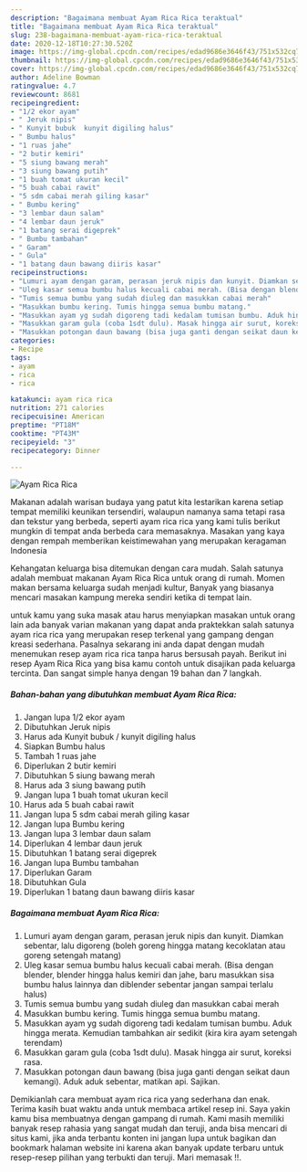 ```yaml
---
description: "Bagaimana membuat Ayam Rica Rica teraktual"
title: "Bagaimana membuat Ayam Rica Rica teraktual"
slug: 238-bagaimana-membuat-ayam-rica-rica-teraktual
date: 2020-12-18T10:27:30.520Z
image: https://img-global.cpcdn.com/recipes/edad9686e3646f43/751x532cq70/ayam-rica-rica-foto-resep-utama.jpg
thumbnail: https://img-global.cpcdn.com/recipes/edad9686e3646f43/751x532cq70/ayam-rica-rica-foto-resep-utama.jpg
cover: https://img-global.cpcdn.com/recipes/edad9686e3646f43/751x532cq70/ayam-rica-rica-foto-resep-utama.jpg
author: Adeline Bowman
ratingvalue: 4.7
reviewcount: 8681
recipeingredient:
- "1/2 ekor ayam"
- " Jeruk nipis"
- " Kunyit bubuk  kunyit digiling halus"
- " Bumbu halus"
- "1 ruas jahe"
- "2 butir kemiri"
- "5 siung bawang merah"
- "3 siung bawang putih"
- "1 buah tomat ukuran kecil"
- "5 buah cabai rawit"
- "5 sdm cabai merah giling kasar"
- " Bumbu kering"
- "3 lembar daun salam"
- "4 lembar daun jeruk"
- "1 batang serai digeprek"
- " Bumbu tambahan"
- " Garam"
- " Gula"
- "1 batang daun bawang diiris kasar"
recipeinstructions:
- "Lumuri ayam dengan garam, perasan jeruk nipis dan kunyit. Diamkan sebentar, lalu digoreng (boleh goreng hingga matang kecoklatan atau goreng setengah matang)"
- "Uleg kasar semua bumbu halus kecuali cabai merah. (Bisa dengan blender, blender hingga halus kemiri dan jahe, baru masukkan sisa bumbu halus lainnya dan diblender sebentar jangan sampai terlalu halus)"
- "Tumis semua bumbu yang sudah diuleg dan masukkan cabai merah"
- "Masukkan bumbu kering. Tumis hingga semua bumbu matang."
- "Masukkan ayam yg sudah digoreng tadi kedalam tumisan bumbu. Aduk hingga merata. Kemudian tambahkan air sedikit (kira kira ayam setengah terendam)"
- "Masukkan garam gula (coba 1sdt dulu). Masak hingga air surut, koreksi rasa."
- "Masukkan potongan daun bawang (bisa juga ganti dengan seikat daun kemangi). Aduk aduk sebentar, matikan api. Sajikan."
categories:
- Recipe
tags:
- ayam
- rica
- rica

katakunci: ayam rica rica 
nutrition: 271 calories
recipecuisine: American
preptime: "PT18M"
cooktime: "PT43M"
recipeyield: "3"
recipecategory: Dinner

---
```



![Ayam Rica Rica](https://img-global.cpcdn.com/recipes/edad9686e3646f43/751x532cq70/ayam-rica-rica-foto-resep-utama.jpg)

Makanan adalah warisan budaya yang patut kita lestarikan karena setiap tempat memiliki keunikan tersendiri, walaupun namanya sama tetapi rasa dan tekstur yang berbeda, seperti ayam rica rica yang kami tulis berikut mungkin di tempat anda berbeda cara memasaknya. Masakan yang kaya dengan rempah memberikan keistimewahan yang merupakan keragaman Indonesia



Kehangatan keluarga bisa ditemukan dengan cara mudah. Salah satunya adalah membuat makanan Ayam Rica Rica untuk orang di rumah. Momen makan bersama keluarga sudah menjadi kultur, Banyak yang biasanya mencari masakan kampung mereka sendiri ketika di tempat lain.

untuk kamu yang suka masak atau harus menyiapkan masakan untuk orang lain ada banyak varian makanan yang dapat anda praktekkan salah satunya ayam rica rica yang merupakan resep terkenal yang gampang dengan kreasi sederhana. Pasalnya sekarang ini anda dapat dengan mudah menemukan resep ayam rica rica tanpa harus bersusah payah.
Berikut ini resep Ayam Rica Rica yang bisa kamu contoh untuk disajikan pada keluarga tercinta. Dan sangat simple hanya dengan 19 bahan dan 7 langkah.


<!--inarticleads1-->

##### Bahan-bahan yang dibutuhkan membuat Ayam Rica Rica:

1. Jangan lupa 1/2 ekor ayam
1. Dibutuhkan  Jeruk nipis
1. Harus ada  Kunyit bubuk / kunyit digiling halus
1. Siapkan  Bumbu halus
1. Tambah 1 ruas jahe
1. Diperlukan 2 butir kemiri
1. Dibutuhkan 5 siung bawang merah
1. Harus ada 3 siung bawang putih
1. Jangan lupa 1 buah tomat ukuran kecil
1. Harus ada 5 buah cabai rawit
1. Jangan lupa 5 sdm cabai merah giling kasar
1. Jangan lupa  Bumbu kering
1. Jangan lupa 3 lembar daun salam
1. Diperlukan 4 lembar daun jeruk
1. Dibutuhkan 1 batang serai digeprek
1. Jangan lupa  Bumbu tambahan
1. Diperlukan  Garam
1. Dibutuhkan  Gula
1. Diperlukan 1 batang daun bawang diiris kasar




<!--inarticleads2-->

##### Bagaimana membuat  Ayam Rica Rica:

1. Lumuri ayam dengan garam, perasan jeruk nipis dan kunyit. Diamkan sebentar, lalu digoreng (boleh goreng hingga matang kecoklatan atau goreng setengah matang)
1. Uleg kasar semua bumbu halus kecuali cabai merah. (Bisa dengan blender, blender hingga halus kemiri dan jahe, baru masukkan sisa bumbu halus lainnya dan diblender sebentar jangan sampai terlalu halus)
1. Tumis semua bumbu yang sudah diuleg dan masukkan cabai merah
1. Masukkan bumbu kering. Tumis hingga semua bumbu matang.
1. Masukkan ayam yg sudah digoreng tadi kedalam tumisan bumbu. Aduk hingga merata. Kemudian tambahkan air sedikit (kira kira ayam setengah terendam)
1. Masukkan garam gula (coba 1sdt dulu). Masak hingga air surut, koreksi rasa.
1. Masukkan potongan daun bawang (bisa juga ganti dengan seikat daun kemangi). Aduk aduk sebentar, matikan api. Sajikan.




Demikianlah cara membuat ayam rica rica yang sederhana dan enak. Terima kasih buat waktu anda untuk membaca artikel resep ini. Saya yakin kamu bisa membuatnya dengan gampang di rumah. Kami masih memiliki banyak resep rahasia yang sangat mudah dan teruji, anda bisa mencari di situs kami, jika anda terbantu konten ini jangan lupa untuk bagikan dan bookmark halaman website ini karena akan banyak update terbaru untuk resep-resep pilihan yang terbukti dan teruji. Mari memasak !!. 
